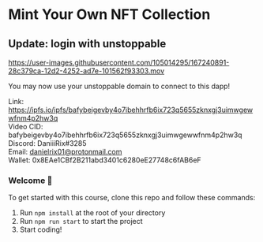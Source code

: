 # Mint Your Own NFT Collection

## Update: login with unstoppable


https://user-images.githubusercontent.com/105014295/167240891-28c379ca-12d2-4252-ad7e-101562f93303.mov


You may now use your unstoppable domain to connect to this dapp!

Link: https://ipfs.io/ipfs/bafybeigevby4o7ibehhrfb6ix723q5655zknxgj3uimwgewwfnm4p2hw3q<br/>
Video CID: bafybeigevby4o7ibehhrfb6ix723q5655zknxgj3uimwgewwfnm4p2hw3q<br/>
Discord: DaniiiRix#3285<br/>
Email: danielrix01@protonmail.com<br/>
Wallet: 0x8EAe1CBf2B211abd3401c6280eE27748c6fAB6eF

### **Welcome 👋**

To get started with this course, clone this repo and follow these commands:

1. Run `npm install` at the root of your directory
2. Run `npm run start` to start the project
3. Start coding!

